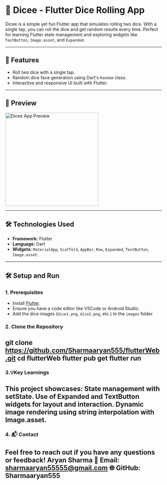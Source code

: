 # 🎲 Dicee - Flutter Dice Rolling App

Dicee is a simple yet fun Flutter app that simulates rolling two dice. With a single tap, you can roll the dice and get random results every time. Perfect for learning Flutter state management and exploring widgets like `TextButton`, `Image.asset`, and `Expanded`.

---

## 🚀 Features
- Roll two dice with a single tap.
- Random dice face generation using Dart's `Random` class.
- Interactive and responsive UI built with Flutter.

---

## 📸 Preview
<img src="images/dice1.png" alt="Dicee App Preview" width="300" />

---

## 🛠️ Technologies Used
- **Framework:** Flutter  
- **Language:** Dart  
- **Widgets:** `MaterialApp`, `Scaffold`, `AppBar`, `Row`, `Expanded`, `TextButton`, `Image.asset`.

---

## 🛠️ Setup and Run

### 1. Prerequisites
- Install [Flutter](https://flutter.dev/docs/get-started/install).
- Ensure you have a code editor like VSCode or Android Studio.
- Add the dice images (`dice1.png`, `dice2.png`, etc.) to the `images` folder.

### 2. Clone the Repository
git clone https://github.com/Sharmaaryan555/flutterWeb.git
cd flutterWeb
flutter pub get
flutter run
---

### 3.💡Key Learnings

This project showcases:
State management with setState.
Use of Expanded and TextButton widgets for layout and interaction.
Dynamic image rendering using string interpolation with Image.asset.
---

### 4. 📬 Contact
Feel free to reach out if you have any questions or feedback!
Aryan Sharma
📧 Email: sharmaaryan55555@gmail.com
🌐 GitHub: Sharmaaryan555
---

